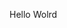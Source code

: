 Hello Wolrd
































































































































































































































































































































































































































































































































































































































































































































































































































































































































































































































































































































































































































































































































































































































































































































